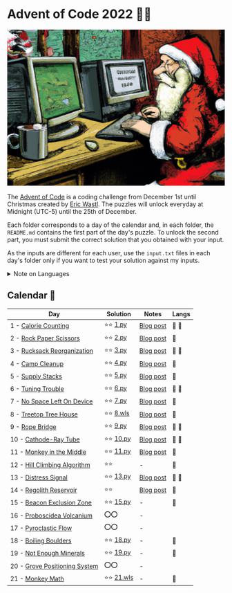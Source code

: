 # Advent of Code 2022 🎄🎅

![](cover.jpg)

The [Advent of Code](https://adventofcode.com) is a coding challenge from December 1st until Christmas created by [Eric Wastl](http://was.tl/). The puzzles will unlock everyday at Midnight (UTC-5) until the 25th of December.

Each folder corresponds to a day of the calendar and, in each folder, the `README.md` contains the first part of the day's puzzle. To unlock the second part, you must submit the correct solution that you obtained with your input.

As the inputs are different for each user, use the `input.txt` files in each day's folder only if you want to test your solution against my inputs.

<details><summary>Note on Languages</summary>
<p>

I will mostly use Python to solve the puzzles. Just for fun, I might also try to find a solution with the Wolfram Language.

- `.py` links to my Python solution (indicated with 🐍)

- `.wls` links to a Wolfram Script file (indicated with 🐺). You will need an <a href="https://www.wolfram.com/wolframscript/">intepreter</a> to run. On macOS/Linux with `brew`/`linuxbrew`, you can install the Wolfram Engine with `brew install wolfram-engine`. Then, you can simply execute any of the `*.wls` file as a normal script, e.g., `./21.wls < input.txt`

</p>
</details>


## Calendar 📆

Day | Solution | Notes | Langs
--- | --- | --- | ---
1 - [Calorie Counting](https://adventofcode.com/2022/day/1) | ⭐⭐ [1.py](/01/1.py) | [Blog post](https://blog.edoardob.im/day-1-calorie-counting/) | 🐍 🐺
2 - [Rock Paper Scissors](https://adventofcode.com/2022/day/2) |  ⭐⭐ [2.py](/02/2.py) | [Blog post](https://blog.edoardob.im/day-2-rock-paper-scissors/) | 🐍
3 - [Rucksack Reorganization](https://adventofcode.com/2022/day/3) | ⭐⭐ [3.py](3/3.py) | [Blog post](https://blog.edoardob.im/day-3-rucksack-reorganization/) |  🐍 🐺
4 - [Camp Cleanup](https://adventofcode.com/2022/day/4) | ⭐⭐ [4.py](/04/4.py) | [Blog post](https://blog.edoardob.im/day-4-camp-cleanup/) | 🐍
5 - [Supply Stacks](https://adventofcode.com/2022/day/5) | ⭐⭐ [5.py](/05/5.py) | [Blog post](https://blog.edoardob.im/day-5-supply-stacks/) | 🐍
6 - [Tuning Trouble](https://adventofcode.com/2022/day/6) | ⭐⭐ [6.py](/06/6.py) | [Blog post](https://blog.edoardob.im/day-6-tuning-trouble/) | 🐍 🐺
7 - [No Space Left On Device](https://adventofcode.com/2022/day/7) | ⭐⭐ [7.py](/07/7.py) | [Blog post](https://blog.edoardob.im/day-7-no-space-left-on-device/) | 🐍
8 - [Treetop Tree House](https://adventofcode.com/2022/day/8) | ⭐⭐ [8.wls](/08/8.wls) | [Blog post](https://blog.edoardob.im/day-8-treetop-tree-house/) | 🐺
9 - [Rope Bridge](https://adventofcode.com/2022/day/9) | ⭐⭐ [9.py](/09/9.py) | [Blog post](https://blog.edoardob.im/day-9-rope-bridge/) | 🐍 🐺
10 - [Cathode-Ray Tube](https://adventofcode.com/2022/day/10) | ⭐⭐ [10.py](/10/10.py) | [Blog post](https://blog.edoardob.im/day-10-cathode-ray-tube/) | 🐍 🐺 
11 - [Monkey in the Middle](https://adventofcode.com/2022/day/11) | ⭐⭐ [11.py](/11/11.py) | [Blog post](https://blog.edoardob.im/day-11-monkey-in-the-middle/) | 🐍
12 - [Hill Climbing Algorithm](https://adventofcode.com/2022/day/12) | ⭐⭐ | - | 🐺
13 - [Distress Signal](https://adventofcode.com/2022/day/13) | ⭐⭐ [13.py](/13/13.py) | [Blog post](https://blog.edoardob.im/day-13-distress-signal/) | 🐍 🐺
14 - [Regolith Reservoir](https://adventofcode.com/2022/day/14) | ⭐⭐ | [Blog post](https://blog.edoardob.im/day-14-regolith-reservoir/) | 🐺
15 - [Beacon Exclusion Zone](https://adventofcode.com/2022/day/15) | ⭐⭐ [15.py](/15/15.py) | - | 🐍
16 - [Proboscidea Volcanium](https://adventofcode.com/2022/day/16) | ⭕⭕ | - |
17 - [Pyroclastic Flow](https://adventofcode.com/2022/day/17) | ⭕⭕ | - |
18 - [Boiling Boulders](https://adventofcode.com/2022/day/18) | ⭐⭐ [18.py](/18/18.py) | - | 🐍
19 - [Not Enough Minerals](https://adventofcode.com/2022/day/19) | ⭐⭐ [19.py](/19/19.py) | - | 🐍
20 - [Grove Positioning System](https://adventofcode.com/2022/day/20) | ⭕⭕ | - | 
21 - [Monkey Math](https://adventofcode.com/2022/day/21) | ⭐⭐ [21.wls](/21/21.wls) | - | 🐺 
